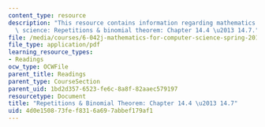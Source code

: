 ```yaml
---
content_type: resource
description: "This resource contains information regarding mathematics for computer\
  \ science: Repetitions & binomial theorem: Chapter 14.4 \u2013 14.7."
file: /media/courses/6-042j-mathematics-for-computer-science-spring-2015/4d0e150873fef8316a697abbef179af1_MIT6_042JS15_Session26.pdf
file_type: application/pdf
learning_resource_types:
- Readings
ocw_type: OCWFile
parent_title: Readings
parent_type: CourseSection
parent_uid: 1bd2d357-6523-fe6c-8a8f-82aaec579197
resourcetype: Document
title: "Repetitions & Binomial Theorem: Chapter 14.4 \u2013 14.7"
uid: 4d0e1508-73fe-f831-6a69-7abbef179af1
---
```


